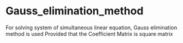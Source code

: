 # Gauss_elimination_method
For solving system of simultaneous linear equation, Gauss elimination method is used
Provided that the Coefficient Matrix is square matrix 
